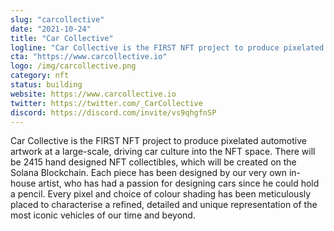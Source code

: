 ```yaml
---
slug: "carcollective"
date: "2021-10-24"
title: "Car Collective"
logline: "Car Collective is the FIRST NFT project to produce pixelated automotive artwork at a large-scale, driving car culture into the NFT space."
cta: "https://www.carcollective.io"
logo: /img/carcollective.png
category: nft
status: building
website: https://www.carcollective.io
twitter: https://twitter.com/_CarCollective
discord: https://discord.com/invite/vs9qhgfnSP
---
```


Car Collective is the FIRST NFT project to produce pixelated automotive artwork at a large-scale, driving car culture into the NFT space.
There will be 2415 hand designed NFT collectibles, which will be created on the Solana Blockchain.
Each piece has been designed by our very own in-house artist, who has had a passion for designing cars since he could hold a pencil.
Every pixel and choice of colour shading has been
meticulously placed to characterise a refined, detailed and unique representation of the most iconic vehicles of our time and beyond.
